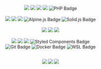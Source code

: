 <div align="center">
  <div>
    <img src="https://img.shields.io/badge/javascript%20-%23F0DB4F.svg?&style=for-the-badge&logo=javascript&logoColor=black"/>
    <img src="https://img.shields.io/badge/typescript%20-%23007ACC.svg?&style=for-the-badge&logo=typescript&logoColor=white"/>
    <img src="https://img.shields.io/badge/node.js%20-%2343853D.svg?&style=for-the-badge&logo=node.js&logoColor=white"/>
    <img src="https://img.shields.io/badge/python-3670A0?style=for-the-badge&logo=python&logoColor=ffdd54"/>
    <img src="https://img.shields.io/badge/PHP-777BB4?style=for-the-badge&logo=php&logoColor=white" alt="PHP Badge">
  </div>
    
<br/>
  <div>
  <img src="https://img.shields.io/badge/react%20-%2320232a.svg?&style=for-the-badge&logo=react&logoColor=%2361DAFB"/>
  <img src="https://img.shields.io/badge/next%20-%23000000.svg?&style=for-the-badge&logo=next.js&logoColor=white"/>
  <img src="https://img.shields.io/badge/express%20-%23222222.svg?&style=for-the-badge&logo=express&logoColor=white"/>
  <img src="https://img.shields.io/badge/Alpine.js-8BC0D0?style=for-the-badge&logo=alpinelinux&logoColor=white" alt="Alpine.js Badge">
  <img src="https://img.shields.io/badge/Solid.js-28282A?style=for-the-badge&logo=solid&logoColor=white" alt="Solid.js Badge">
  
  </div>
<br/>
  <div>
    <img src="https://img.shields.io/badge/mysql%20-%2302758F.svg?&style=for-the-badge&logo=mysql&logoColor=white"/>
    <img src="https://img.shields.io/badge/postgresql%20-%23306792.svg?&style=for-the-badge&logo=postgresql&logoColor=white"/>
    <img src="https://img.shields.io/badge/mongodb%20-%2302684A.svg?&style=for-the-badge&logo=mongodb&logoColor=white"/>
  </div>
  <br/>
  <div>
    <img src="https://img.shields.io/badge/html5%20-%23E34F26.svg?&style=for-the-badge&logo=html5&logoColor=white"/>
    <img src="https://img.shields.io/badge/css3%20-%231572B6.svg?&style=for-the-badge&logo=css3&logoColor=white"/>
    <img src="https://img.shields.io/badge/tailwindcss%20-%2338BDF8.svg?&style=for-the-badge&logo=tailwindcss&logoColor=white"/>
    <img src="https://img.shields.io/badge/Styled%20Components-DB7093?style=for-the-badge&logo=styled-components&logoColor=white" alt="Styled Components Badge">
  </div>
  <div>
    <img src="https://img.shields.io/badge/Git-F05032?style=for-the-badge&logo=git&logoColor=white" alt="Git Badge">
    <img src="https://img.shields.io/badge/Docker-2496ED?style=for-the-badge&logo=docker&logoColor=white" alt="Docker Badge">
    <img src="https://img.shields.io/badge/WSL-0078D6?style=for-the-badge&logo=ubuntu&logoColor=white" alt="WSL Badge">
  </div>
  <b r/>
</div>
</br>
<p align="center">
<img src="https://github-readme-stats.vercel.app/api?username=shantoislam6&show_icons=true&theme=transparent&hide_border=true">
<img src="https://github-readme-stats.vercel.app/api/top-langs/?username=shantoislam6&layout=compact&hide_border=true&theme=transparent">
<img src="https://github-readme-streak-stats.herokuapp.com?user=shantoislam6&theme=transparent&border_radius=3.4&hide_border=true">
</p>

